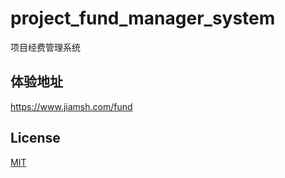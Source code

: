 # project_fund_manager_system
项目经费管理系统

## 体验地址
https://www.jiamsh.com/fund

## License
[MIT](https://github.com/meizhongxiang/project_fund_manager_system/blob/master/project_fund_manager_system/LICENSE)
